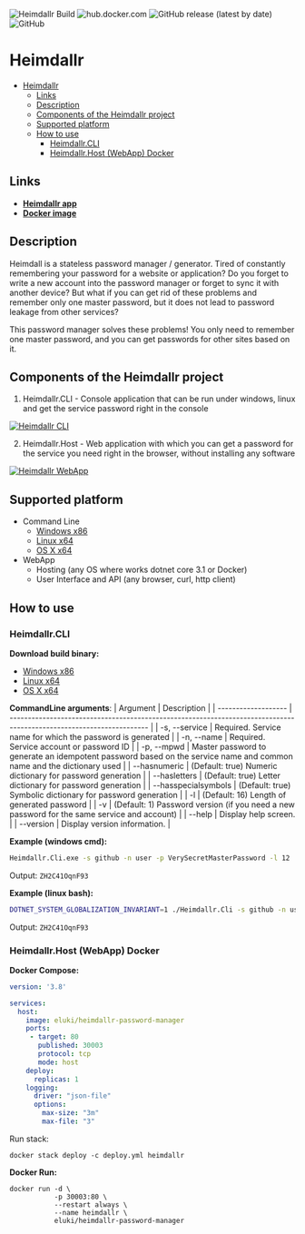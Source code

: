 ![Heimdallr Build](https://github.com/AMEST/Heimdallr/workflows/Heimdallr%20Build/badge.svg?branch=master)
![hub.docker.com](https://img.shields.io/docker/pulls/eluki/heimdallr-password-manager.svg)
![GitHub release (latest by date)](https://img.shields.io/github/v/release/amest/Heimdallr)
![GitHub](https://img.shields.io/github/license/amest/Heimdallr)
# Heimdallr

- [Heimdallr](#heimdallr)
  - [Links](#links)
  - [Description](#description)
  - [Components of the Heimdallr project](#components-of-the-heimdallr-project)
  - [Supported platform](#supported-platform)
  - [How to use](#how-to-use)
    - [Heimdallr.CLI](#heimdallrcli)
    - [Heimdallr.Host (WebApp) Docker](#heimdallrhost-webapp-docker)

## Links
* **[Heimdallr app](https://heimdallr.nb-47.ml)**  
* **[Docker image](https://hub.docker.com/r/eluki/heimdallr-password-manager)**
## Description
Heimdall is a stateless password manager / generator.
Tired of constantly remembering your password for a website or application? 
Do you forget to write a new account into the password manager or forget to sync it with another device?
But what if you can get rid of these problems and remember only one master password, but it does not lead to password leakage from other services?

This password manager solves these problems! You only need to remember one master password, and you can get passwords for other sites based on it.

## Components of the Heimdallr project
1. Heimdallr.CLI - Console application that can be run under windows, linux and get the service password right in the console

[![Heimdallr CLI](https://i.postimg.cc/6Q24QSRV/image.png)](https://postimg.cc/1gS3Cvv4)

2. Heimdallr.Host - Web application with which you can get a password for the service you need right in the browser, without installing any software

[![Heimdallr WebApp](https://i.postimg.cc/zvmC5NcR/2020-12-08-08-55-36-localhost-bfe2d743ed69.png)](https://postimg.cc/XG8GcR3V)

## Supported platform
* Command Line
   * [Windows x86](https://github.com/AMEST/Heimdallr/releases/latest/download/Heimdallr.Cli-win-x86.zip)
   * [Linux x64](https://github.com/AMEST/Heimdallr/releases/latest/download/Heimdallr.Cli-linux-x64.zip)
   * [OS X x64](https://github.com/AMEST/Heimdallr/releases/latest/download/Heimdallr.Cli-osx-x64.zip)
* WebApp
   * Hosting (any OS where works dotnet core 3.1 or Docker)
   * User Interface and API (any browser, curl, http client)

## How to use

### Heimdallr.CLI
**Download build binary:**
* [Windows x86](https://github.com/AMEST/Heimdallr/releases/latest/download/Heimdallr.Cli-win-x86.zip)
* [Linux x64](https://github.com/AMEST/Heimdallr/releases/latest/download/Heimdallr.Cli-linux-x64.zip)
* [OS X x64](https://github.com/AMEST/Heimdallr/releases/latest/download/Heimdallr.Cli-osx-x64.zip)

**CommandLine arguments**:
|      Argument       |                                                     Description                                                      |
| ------------------- | -------------------------------------------------------------------------------------------------------------------- |
| -s, --service       | Required. Service name for which the password is generated                                                           |
| -n, --name          | Required. Service account or password ID                                                                             |
| -p, --mpwd          | Master password to generate an idempotent password based on the service name and common name and the dictionary used |
| --hasnumeric        | (Default: true) Numeric dictionary for password generation                                                           |
| --hasletters        | (Default: true) Letter dictionary for password generation                                                            |
| --hasspecialsymbols | (Default: true) Symbolic dictionary for password generation                                                          |
| -l                  | (Default: 16) Length of generated password                                                                           |
| -v                  | (Default: 1) Password version (if you need a new password for the same service and account)                          |
| --help              | Display help screen.                                                                                                 |
| --version           | Display version information.                                                                                         |

**Example (windows cmd):**
```cmd
Heimdallr.Cli.exe -s github -n user -p VerySecretMasterPassword -l 12
```
Output: `ZH2C41OqnF93`

**Example (linux bash):**
```bash
DOTNET_SYSTEM_GLOBALIZATION_INVARIANT=1 ./Heimdallr.Cli -s github -n user -p VerySecretMasterPassword -l 12
```
Output: `ZH2C41OqnF93`
### Heimdallr.Host (WebApp) Docker

**Docker Compose:**

```yml
version: '3.8'

services:
  host:
    image: eluki/heimdallr-password-manager
    ports:
     - target: 80
       published: 30003
       protocol: tcp
       mode: host
    deploy:
      replicas: 1
    logging:
      driver: "json-file"
      options:
        max-size: "3m"
        max-file: "3"
```

Run stack:
```docker
docker stack deploy -c deploy.yml heimdallr
```

**Docker Run:**
```docker
docker run -d \
           -p 30003:80 \
           --restart always \
           --name heimdallr \
           eluki/heimdallr-password-manager
```
